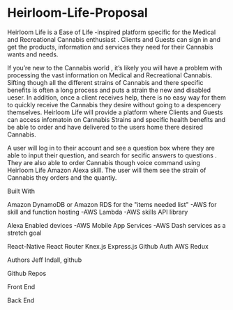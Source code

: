 # Heirloom-Life-Proposal

Heirloom Life is a Ease of Life -inspired platform specific for the Medical and Recreational Cannabis enthusiast . Clients and Guests can sign in and get the products, information and services they need for their Cannabis wants and needs.

If you’re new to the Cannabis world , it’s likely you will have a problem with processing the vast information on Medical and Recreational Cannabis. Sifting though all the different strains of Cannabis and there specific benefits is often a long process and puts a strain the new and disabled ueser. In addition, once a client receives help, there is no easy way for them to quickly receive the Cannabis they desire without going to a despencery themselves. Heirloom Life will provide a platform where Clients and Guests can access infomatoin on Cannabis Strains and specific health benefits and be able to order and have delivered to the users home there desired Cannabis. 

A user will log in to their account and see a question box where they are able to input their question, and search for secific answers to questions . They are also able to order Cannabis though voice command using Heirloom Life Amazon Alexa skill. The user will them see the strain of Cannabis they orders and the quantiy. 

Built With

Amazon DynamoDB or Amazon RDS for the "items needed list" 
-AWS for skill and function hosting 
-AWS Lambda
-AWS skills API library

Alexa Enabled devices 
-AWS Mobile App Services 
-AWS Dash services as a stretch goal

React-Native
React Router
Knex.js
Express.js
Github Auth
AWS
Redux

Authors
Jeff Indall, github

Github Repos

Front End

Back End
